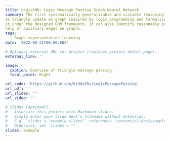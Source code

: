 ```yaml
---
title: LogicGNN: Logic Message Passing Graph Neural Network
summary: The first systematically generalizable and scalable reasoning model on KG. It models one-step logic inference 
as triangle update on graph inspired by logic programming and formalize
it under the designed GNN framework. It can also identify reasonable patterns and conduct partial reasoning with the 
help of auxiliary edges on graphs.
tags:
  - Graph representation learning
date: '2022-08-31T00:00:00Z'

# Optional external URL for project (replaces project detail page).
external_link: ''

image:
  caption: Overview of triangle message passing
  focal_point: Right

url_code: 'https://github.com/KiddoZhu/LogicMessagePassing'
url_pdf: ''
url_slides: ''
url_video: ''

# Slides (optional).
#   Associate this project with Markdown slides.
#   Simply enter your slide deck's filename without extension.
#   E.g. `slides = "example-slides"` references `content/slides/example-slides.md`.
#   Otherwise, set `slides = ""`.
slides: example
---
```


